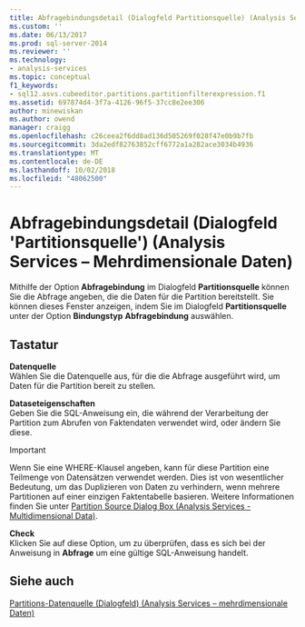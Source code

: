 ```yaml
---
title: Abfragebindungsdetail (Dialogfeld Partitionsquelle) (Analysis Services – mehrdimensionale Daten) | Microsoft-Dokumentation
ms.custom: ''
ms.date: 06/13/2017
ms.prod: sql-server-2014
ms.reviewer: ''
ms.technology:
- analysis-services
ms.topic: conceptual
f1_keywords:
- sql12.asvs.cubeeditor.partitions.partitionfilterexpression.f1
ms.assetid: 697874d4-3f7a-4126-96f5-37cc8e2ee306
author: minewiskan
ms.author: owend
manager: craigg
ms.openlocfilehash: c26ceea2f6dd8ad136d505269f028f47e0b9b7fb
ms.sourcegitcommit: 3da2edf82763852cff6772a1a282ace3034b4936
ms.translationtype: MT
ms.contentlocale: de-DE
ms.lasthandoff: 10/02/2018
ms.locfileid: "48062500"
---
```

# <a name="query-binding-detail-partition-source-dialog-box-analysis-services---multidimensional-data"></a>Abfragebindungsdetail (Dialogfeld 'Partitionsquelle') (Analysis Services – Mehrdimensionale Daten)
  Mithilfe der Option **Abfragebindung** im Dialogfeld **Partitionsquelle** können Sie die Abfrage angeben, die die Daten für die Partition bereitstellt. Sie können dieses Fenster anzeigen, indem Sie im Dialogfeld **Partitionsquelle** unter der Option **Bindungstyp** **Abfragebindung** auswählen.  
  
## <a name="options"></a>Tastatur  
 **Datenquelle**  
 Wählen Sie die Datenquelle aus, für die die Abfrage ausgeführt wird, um Daten für die Partition bereit zu stellen.  
  
 **Dataseteigenschaften**  
 Geben Sie die SQL-Anweisung ein, die während der Verarbeitung der Partition zum Abrufen von Faktendaten verwendet wird, oder ändern Sie diese.  
  
> [!IMPORTANT]  
>  Wenn Sie eine WHERE-Klausel angeben, kann für diese Partition eine Teilmenge von Datensätzen verwendet werden. Dies ist von wesentlicher Bedeutung, um das Duplizieren von Daten zu verhindern, wenn mehrere Partitionen auf einer einzigen Faktentabelle basieren. Weitere Informationen finden Sie unter [Partition Source Dialog Box &#40;Analysis Services - Multidimensional Data&#41;](partition-source-dialog-box-analysis-services-multidimensional-data.md).  
  
 **Check**  
 Klicken Sie auf diese Option, um zu überprüfen, dass es sich bei der Anweisung in **Abfrage** um eine gültige SQL-Anweisung handelt.  
  
## <a name="see-also"></a>Siehe auch  
 [Partitions-Datenquelle (Dialogfeld) &#40;Analysis Services – mehrdimensionale Daten&#41;](partition-source-dialog-box-analysis-services-multidimensional-data.md)  
  
  
